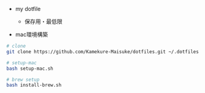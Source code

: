 - my dotfile
  - 保存用・最低限

- mac環境構築

```bash
# clone
git clone https://github.com/Kamekure-Maisuke/dotfiles.git ~/.dotfiles

# setup-mac
bash setup-mac.sh

# brew setup
bash install-brew.sh
```